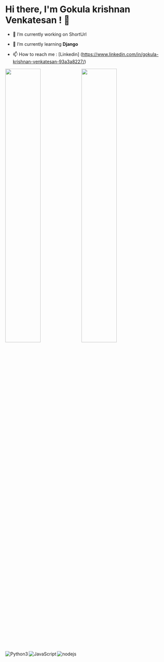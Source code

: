 # Hi there, I'm Gokula krishnan Venkatesan ! 👋

- 🔭 I’m currently working on ShortUrl

- 🌱 I’m currently learning **Django**

- 📫 How to reach me : [Linkedin] (https://www.linkedin.com/in/gokula-krishnan-venkatesan-93a3a8227/)

<img align="left" width="47%" src="https://github-readme-stats.vercel.app/api?username=Techkrish1&show_icons=true&theme=radical" />

<img align="left" width="47%" src="https://github-readme-stats.vercel.app/api/top-langs/?username=Techkrish1&layout=compact" />

<img align="left" alt="Python3" src="https://img.shields.io/badge/python-3670A0?style=for-the-badge&logo=python&logoColor=ffdd54" />

<img align="left" alt="JavaScript" src="https://img.shields.io/badge/javascript-%23323330.svg?style=for-the-badge&logo=javascript&logoColor=%23F7DF1E" />

<img alt="nodejs" src="https://img.shields.io/badge/node.js-6DA55F?style=for-the-badge&logo=node.js&logoColor=white" />
